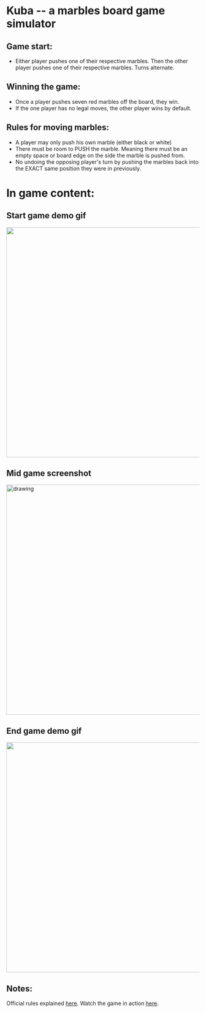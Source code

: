 # Kuba -- a marbles board game simulator

## Game start:
- Either player pushes one of their respective marbles. Then the other player pushes one of their respective marbles. Turns alternate.

## Winning the game:
- Once a player pushes seven red marbles off the board, they win.
- If the one player has no legal moves, the other player wins by default.

## Rules for moving marbles:
- A player may only push his own marble (either black or white)
- There must be room to PUSH the marble. Meaning there must be an empty space or board edge on the side the marble is pushed from.
- No undoing the opposing player's turn by pushing the marbles back into the EXACT same position they were in previously.

# In game content:
## Start game demo gif
<img src="https://media.giphy.com/media/T3YrFrDqvQIx26JoUt/giphy.gif" width="600"/>

## Mid game screenshot
<img src="https://user-images.githubusercontent.com/77037291/155863726-a82669ad-afb3-4053-b214-97b4fc95c1bc.png" alt="drawing" width="600"/>

## End game demo gif
<img src="https://media.giphy.com/media/y1o5msRxe0J3kJn94n/giphy.gif" width="600"/>

## Notes:
Official rules explained [here](https://sites.google.com/site/boardandpieces/list-of-games/kuba).
Watch the game in action [here](https://www.youtube.com/watch?v=XglqkfzsXYc).
